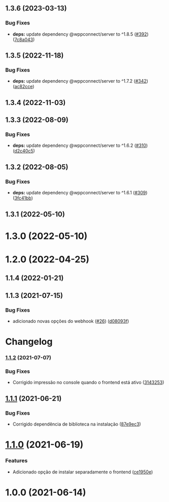 ## 1.3.6 (2023-03-13)


### Bug Fixes

* **deps:** update dependency @wppconnect/server to ^1.8.5 ([#392](https://github.com/wppconnect-team/server-cli/issues/392)) ([7c8a043](https://github.com/wppconnect-team/server-cli/commit/7c8a043e66816042f3fde8eeec3b5d23cfd8c235))



## 1.3.5 (2022-11-18)


### Bug Fixes

* **deps:** update dependency @wppconnect/server to ^1.7.2 ([#342](https://github.com/wppconnect-team/server-cli/issues/342)) ([ac82cce](https://github.com/wppconnect-team/server-cli/commit/ac82cce8675ae87f1bcff63fba095f97dc5c1264))



## 1.3.4 (2022-11-03)



## 1.3.3 (2022-08-09)


### Bug Fixes

* **deps:** update dependency @wppconnect/server to ^1.6.2 ([#310](https://github.com/wppconnect-team/server-cli/issues/310)) ([d2c40c5](https://github.com/wppconnect-team/server-cli/commit/d2c40c537b1795ef4e6e5ff4c1be2ecb58b6a161))



## 1.3.2 (2022-08-05)


### Bug Fixes

* **deps:** update dependency @wppconnect/server to ^1.6.1 ([#309](https://github.com/wppconnect-team/server-cli/issues/309)) ([3fc41bb](https://github.com/wppconnect-team/server-cli/commit/3fc41bba0341a0eb38368472bf7c8fc404182586))



## 1.3.1 (2022-05-10)



# 1.3.0 (2022-05-10)



# 1.2.0 (2022-04-25)



## 1.1.4 (2022-01-21)



## 1.1.3 (2021-07-15)


### Bug Fixes

* adicionado novas opções do webhook ([#26](https://github.com/wppconnect-team/server-cli/issues/26)) ([d08093f](https://github.com/wppconnect-team/server-cli/commit/d08093ffa98adc8620777184542747b764a36f78))



# Changelog

### [1.1.2](https://www.github.com/wppconnect-team/server-cli/compare/v1.1.1...v1.1.2) (2021-07-07)


### Bug Fixes

* Corrigido impressão no console quando o frontend está ativo ([3143253](https://www.github.com/wppconnect-team/server-cli/commit/3143253f9bdb140ab23d4d94b02aaa8dfcd0aa73))

## [1.1.1](https://github.com/wppconnect-team/server-cli/compare/v1.1.0...v1.1.1) (2021-06-21)

### Bug Fixes

- Corrigido dependência de biblioteca na instalação ([87e9ec3](https://github.com/wppconnect-team/server-cli/commit/87e9ec38c993c6dce0327ab1c14c3b953bd94cc7))

# [1.1.0](https://github.com/wppconnect-team/server-cli/compare/v1.0.0...v1.1.0) (2021-06-19)

### Features

- Adicionado opção de instalar separadamente o frontend ([ce1950e](https://github.com/wppconnect-team/server-cli/commit/ce1950e8df87ba5b1a9f1b9ef58ba24ddc9f5bb6))

# 1.0.0 (2021-06-14)
